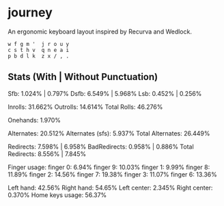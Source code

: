 # journey
An ergonomic keyboard layout inspired by Recurva and Wedlock.

```
w f g m '  j r o u y
c s t h v  q n e a i
p b d l k  z x / , .
```

## Stats (With | Without Punctuation)

Sfb:  1.024% | 0.797%
Dsfb: 6.549% | 5.968%
Lsb:  0.452% | 0.256%

Inrolls: 31.662%
Outrolls: 14.614%
Total Rolls: 46.276%

Onehands: 1.970%

Alternates: 20.512%
Alternates (sfs): 5.937%
Total Alternates: 26.449%

Redirects: 7.598% | 6.958%
BadRedirects: 0.958% | 0.886%
Total Redirects: 8.556% | 7.845%

Finger usage:
finger 0:	6.94%	  finger 9:	10.03%
finger 1:	9.99%	  finger 8:	11.89%
finger 2:	14.56%	finger 7:	19.38%
finger 3:	11.07%	finger 6:	13.36%

Left hand: 42.56%	  Right hand: 54.65%
Left center: 2.345%	Right center: 0.370%
Home keys usage: 56.37%
